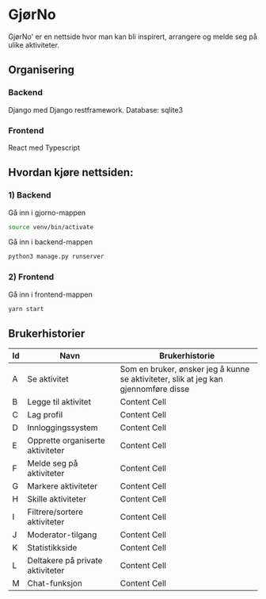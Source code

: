 # GjørNo
GjørNo' er en nettside hvor man kan bli inspirert, arrangere og melde seg på ulike aktiviteter. 

## Organisering

### Backend
Django med Django restframework.
Database: sqlite3

### Frontend
React med Typescript

## Hvordan kjøre nettsiden:
### 1) Backend
Gå inn i gjorno-mappen
```bash
source venv/bin/activate
```
Gå inn i backend-mappen
```bash
python3 manage.py runserver
```

### 2) Frontend
Gå inn i frontend-mappen
```bash
yarn start
```

## Brukerhistorier

| Id  | Navn | Brukerhistorie | 
| --- | ------------- | ----------------------------- |
|  A  | Se aktivitet  | Som en bruker, ønsker jeg å kunne se aktiviteter, slik at jeg kan gjennomføre disse  |
|  B  | Legge til aktivitet  | Content Cell  |
|  C  | Lag profil  | Content Cell  |
|  D  | Innloggingssystem | Content Cell  |
|  E  | Opprette organiserte aktiviteter  | Content Cell  |
|  F  | Melde seg på aktiviteter  | Content Cell  |
|  G  | Markere aktiviteter  | Content Cell  |
|  H  | Skille aktiviteter  | Content Cell  |
|  I  | Filtrere/sortere aktiviteter  | Content Cell  |
|  J  | Moderator-tilgang  | Content Cell  |
|  K  | Statistikkside  | Content Cell  |
|  L  | Deltakere på private aktiviteter  | Content Cell  |
|  M  | Chat-funksjon  | Content Cell  |